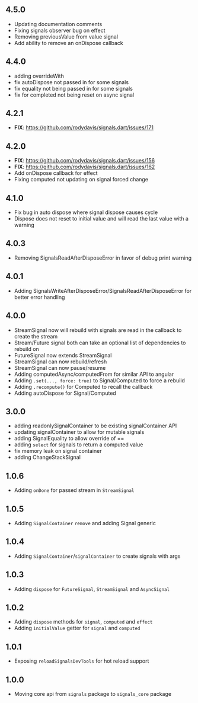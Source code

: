 ## 4.5.0

- Updating documentation comments
- Fixing signals observer bug on effect
- Removing previousValue from value signal
- Add ability to remove an onDispose callback

## 4.4.0

- adding overrideWith
- fix autoDispose not passed in for some signals
- fix equality not being passed in for some signals
- fix for completed not being reset on async signal

## 4.2.1

- **FIX**: https://github.com/rodydavis/signals.dart/issues/171

## 4.2.0

 - **FIX**: https://github.com/rodydavis/signals.dart/issues/156
 - **FIX**: https://github.com/rodydavis/signals.dart/issues/162
 - Add onDispose callback for effect
 - Fixing computed not updating on signal forced change

## 4.1.0

- Fix bug in auto dispose where signal dispose causes cycle
- Dispose does not reset to initial value and will read the last value with a warning

## 4.0.3

- Removing SignalsReadAfterDisposeError in favor of debug print warning

## 4.0.1

- Adding SignalsWriteAfterDisposeError/SignalsReadAfterDisposeError for better error handling

## 4.0.0

- StreamSignal now will rebuild with signals are read in the callback to create the stream
- Stream/Future signal both can take an optional list of dependencies to rebuild on
- FutureSignal now extends StreamSignal
- StreamSignal can now rebuild/refresh
- StreamSignal can now pause/resume
- Adding computedAsync/computedFrom for similar API to angular
- Adding `.set(..., force: true)` to Signal/Computed to force a rebuild
- Adding `.recompute()` for Computed to recall the callback
- Adding autoDispose for Signal/Computed

## 3.0.0

- adding readonlySignalContainer to be existing signalContainer API
- updating signalContainer to allow for mutable signals
- adding SignalEquality to allow override of ==
- adding `select` for signals to return a computed value
- fix memory leak on signal container
- adding ChangeStackSignal

## 1.0.6

- Adding `onDone` for passed stream in `StreamSignal`

## 1.0.5

- Adding `SignalContainer` `remove` and adding Signal generic

## 1.0.4

- Adding `SignalContainer`/`signalContainer` to create signals with args

## 1.0.3

- Adding `dispose` for `FutureSignal`, `StreamSignal` and  `AsyncSignal`

## 1.0.2

- Adding `dispose` methods for `signal`, `computed` and `effect`
- Adding `initialValue` getter for `signal` and `computed`

## 1.0.1

- Exposing `reloadSignalsDevTools` for hot reload support

## 1.0.0

- Moving core api from `signals` package to `signals_core` package
